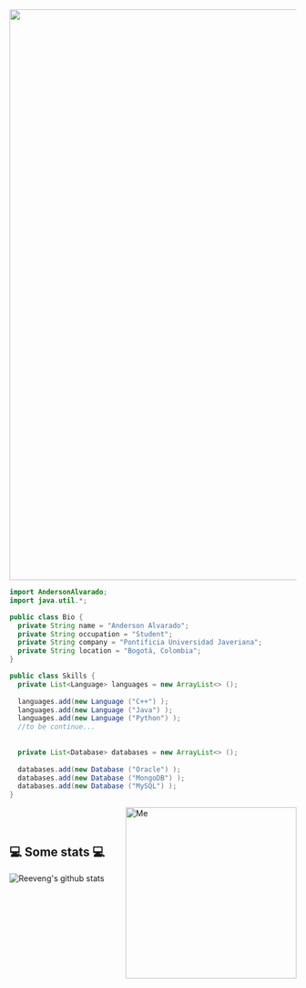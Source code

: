 <img align="center" width= "1000" src="https://user-images.githubusercontent.com/98665908/164995802-0b9889fc-8872-4054-a19e-cdf0316116ea.svg">



```java
import AndersonAlvarado;
import java.util.*;

public class Bio {
  private String name = "Anderson Alvarado";
  private String occupation = "Student";
  private String company = "Pontificia Universidad Javeriana";
  private String location = "Bogotá, Colombia";
}

public class Skills {
  private List<Language> languages = new ArrayList<> ();
  
  languages.add(new Language ("C++") );
  languages.add(new Language ("Java") );
  languages.add(new Language ("Python") );
  //to be continue...
  
  
  private List<Database> databases = new ArrayList<> ();
  
  databases.add(new Database ("Oracle") );
  databases.add(new Database ("MongoDB") );
  databases.add(new Database ("MySQL") );
}
```
<img align="right"  alt="Me" width= "300" src="https://user-images.githubusercontent.com/98665908/164992540-4f00d7cc-2b59-4e6f-9108-83b60845fa25.gif">

</br></br>
<h2 align="left">💻 Some stats 💻</h2>

![Reeveng's github stats](https://github-readme-stats.vercel.app/api?username=andersonjalvarado&show_icons=true&title_color=fff&icon_color=79ff97&text_color=9f9f9f&bg_color=151515)
